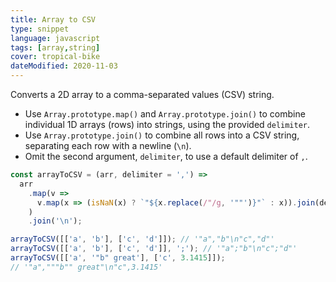 ```yaml
---
title: Array to CSV
type: snippet
language: javascript
tags: [array,string]
cover: tropical-bike
dateModified: 2020-11-03
---
```


Converts a 2D array to a comma-separated values (CSV) string.

- Use `Array.prototype.map()` and `Array.prototype.join()` to combine individual 1D arrays (rows) into strings, using the provided `delimiter`.
- Use `Array.prototype.join()` to combine all rows into a CSV string, separating each row with a newline (`\n`).
- Omit the second argument, `delimiter`, to use a default delimiter of `,`.

```js
const arrayToCSV = (arr, delimiter = ',') =>
  arr
    .map(v =>
      v.map(x => (isNaN(x) ? `"${x.replace(/"/g, '""')}"` : x)).join(delimiter)
    )
    .join('\n');

arrayToCSV([['a', 'b'], ['c', 'd']]); // '"a","b"\n"c","d"'
arrayToCSV([['a', 'b'], ['c', 'd']], ';'); // '"a";"b"\n"c";"d"'
arrayToCSV([['a', '"b" great'], ['c', 3.1415]]);
// '"a","""b"" great"\n"c",3.1415'
```
